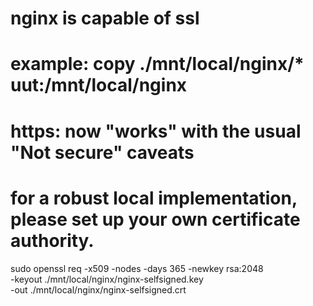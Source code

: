 # nginx is capable of ssl
# example: copy ./mnt/local/nginx/* uut:/mnt/local/nginx
# https: now "works" with the usual "Not secure" caveats
# for a robust local implementation, please set up your own certificate authority.

sudo openssl req -x509 -nodes -days 365 -newkey rsa:2048 \
	-keyout ./mnt/local/nginx/nginx-selfsigned.key \
	-out ./mnt/local/nginx/nginx-selfsigned.crt


